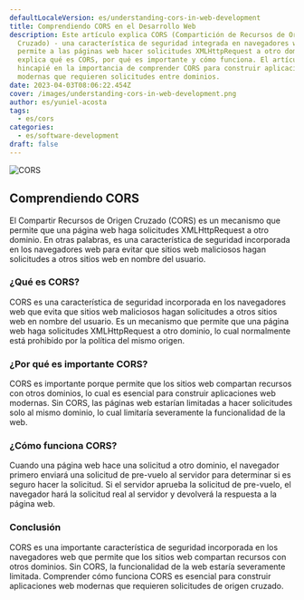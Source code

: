 ```yaml
---
defaultLocaleVersion: es/understanding-cors-in-web-development
title: Comprendiendo CORS en el Desarrollo Web
description: Este artículo explica CORS (Compartición de Recursos de Origen
  Cruzado) - una característica de seguridad integrada en navegadores web que
  permite a las páginas web hacer solicitudes XMLHttpRequest a otro dominio. Se
  explica qué es CORS, por qué es importante y cómo funciona. El artículo hace
  hincapié en la importancia de comprender CORS para construir aplicaciones web
  modernas que requieren solicitudes entre dominios.
date: 2023-04-03T08:06:22.454Z
cover: /images/understanding-cors-in-web-development.png
author: es/yuniel-acosta
tags:
  - es/cors
categories:
  - es/software-development
draft: false
---
```


![CORS](/images/cors.png 'CORS')

## Comprendiendo CORS

El Compartir Recursos de Origen Cruzado (CORS) es un mecanismo que permite que una página web haga solicitudes XMLHttpRequest a otro dominio. En otras palabras, es una característica de seguridad incorporada en los navegadores web para evitar que sitios web maliciosos hagan solicitudes a otros sitios web en nombre del usuario.

### ¿Qué es CORS?

CORS es una característica de seguridad incorporada en los navegadores web que evita que sitios web maliciosos hagan solicitudes a otros sitios web en nombre del usuario. Es un mecanismo que permite que una página web haga solicitudes XMLHttpRequest a otro dominio, lo cual normalmente está prohibido por la política del mismo origen.

### ¿Por qué es importante CORS?

CORS es importante porque permite que los sitios web compartan recursos con otros dominios, lo cual es esencial para construir aplicaciones web modernas. Sin CORS, las páginas web estarían limitadas a hacer solicitudes solo al mismo dominio, lo cual limitaría severamente la funcionalidad de la web.

### ¿Cómo funciona CORS?

Cuando una página web hace una solicitud a otro dominio, el navegador primero enviará una solicitud de pre-vuelo al servidor para determinar si es seguro hacer la solicitud. Si el servidor aprueba la solicitud de pre-vuelo, el navegador hará la solicitud real al servidor y devolverá la respuesta a la página web.

### Conclusión

CORS es una importante característica de seguridad incorporada en los navegadores web que permite que los sitios web compartan recursos con otros dominios. Sin CORS, la funcionalidad de la web estaría severamente limitada. Comprender cómo funciona CORS es esencial para construir aplicaciones web modernas que requieren solicitudes de origen cruzado.
